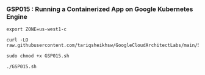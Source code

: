 ### GSP015 :  Running a Containerized App on Google Kubernetes Engine 

```
export ZONE=us-west1-c
```

```
curl -LO raw.githubusercontent.com/tariqsheikhsw/GoogleCloudArchitectLabs/main/Solutions/GSP015.sh

sudo chmod +x GSP015.sh

./GSP015.sh
```

